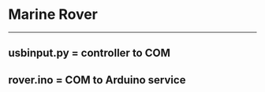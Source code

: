 # Marine Rover
----------------------------------
## usbinput.py = controller to COM
## rover.ino = COM to Arduino service
